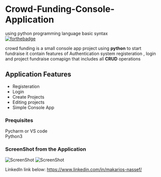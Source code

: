 # Crowd-Funding-Console-Application
using python programming language basic syntax
<br />[![forthebadge](https://forthebadge.com/images/badges/made-with-python.svg)](https://forthebadge.com)

crowd funding is a small console app  project using **python**  to start fundraise it contain features of Authentication system registeration , login and  project fundraise comapign that includes all **CRUD** operations

## Application Features
* Registeration 
* Login
* Create Projects
* Editing projects
* Simple Console App

### Prequisites
Pycharm or VS code
<br />Python3


### ScreenShot from the Application
![ScreenShot](https://i.ibb.co/nwsFPS3/Screenshot-from-2022-12-23-06-46-17.png)
![ScreenShot](https://i.ibb.co/Zz6zw2S/Screenshot-from-2022-12-23-06-50-02.png)

LinkedIn link below:
https://www.linkedin.com/in/makarios-nassef/
